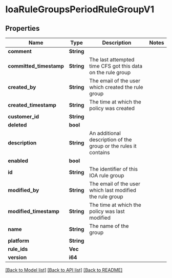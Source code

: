 # IoaRuleGroupsPeriodRuleGroupV1

## Properties

Name | Type | Description | Notes
------------ | ------------- | ------------- | -------------
**comment** | **String** |  |
**committed_timestamp** | **String** | The last attempted time CFS got this data on the rule group |
**created_by** | **String** | The email of the user which created the rule group |
**created_timestamp** | **String** | The time at which the policy was created |
**customer_id** | **String** |  |
**deleted** | **bool** |  |
**description** | **String** | An additional description of the group or the rules it contains |
**enabled** | **bool** |  |
**id** | **String** | The identifier of this IOA rule group |
**modified_by** | **String** | The email of the user which last modified the rule group |
**modified_timestamp** | **String** | The time at which the policy was last modified |
**name** | **String** | The name of the group |
**platform** | **String** |  |
**rule_ids** | **Vec<String>** |  |
**version** | **i64** |  |

[[Back to Model list]](../README.md#documentation-for-models) [[Back to API list]](../README.md#documentation-for-api-endpoints) [[Back to README]](../README.md)

